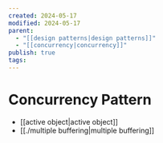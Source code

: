 ```yaml
---
created: 2024-05-17
modified: 2024-05-17
parent:
  - "[[design patterns|design patterns]]"
  - "[[concurrency|concurrency]]"
publish: true
tags: 
---
```


# Concurrency Pattern
- [[active object|active object]]
- [[./multiple buffering|multiple buffering]]